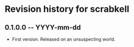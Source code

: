 # Revision history for scrabkell

## 0.1.0.0 -- YYYY-mm-dd

* First version. Released on an unsuspecting world.
